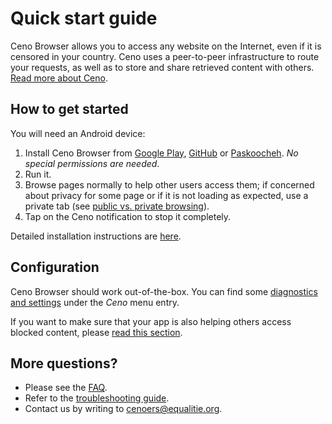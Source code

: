 # Quick start guide

Ceno Browser allows you to access any website on the Internet, even if it is censored in your country.  Ceno uses a peer-to-peer infrastructure to route your requests, as well as to store and share retrieved content with others.  [Read more about Ceno](ceno.md).

## How to get started

You will need an Android device:

1. Install Ceno Browser from [Google Play][ceno-gplay], [GitHub][ceno-gh] or [Paskoocheh][ceno-pask].  *No special permissions are needed*.
2. Run it.
3. Browse pages normally to help other users access them; if concerned about privacy for some page or if it is not loading as expected, use a private tab (see [public vs. private browsing](../concepts/public-private.md)).
4. Tap on the Ceno notification to stop it completely.

Detailed installation instructions are [here](../browser/install.md).

[ceno-gplay]: https://play.google.com/store/apps/details?id=ie.equalit.ceno
[ceno-gh]: https://github.com/censorship-no/ceno-browser/releases
[ceno-pask]: https://paskoocheh.com/tools/124/android.html

## Configuration

Ceno Browser should work out-of-the-box.  You can find some [diagnostics and settings](../browser/settings.md) under the *Ceno* menu entry.

If you want to make sure that your app is also helping others access blocked content, please [read this section](../browser/bridging.md).

## More questions?

- Please see the [FAQ](faq.md).
- Refer to the [troubleshooting guide](../browser/troubleshooting.md).
- Contact us by writing to <cenoers@equalitie.org>.
